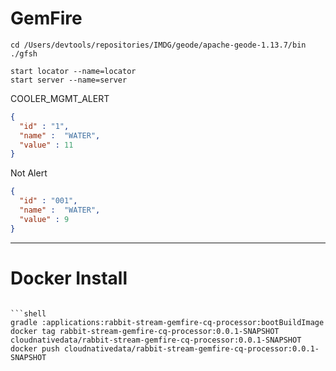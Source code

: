 
# GemFire


```shell
cd /Users/devtools/repositories/IMDG/geode/apache-geode-1.13.7/bin
./gfsh
```


```shell
start locator --name=locator
start server --name=server
```
COOLER_MGMT_ALERT

```json
{
  "id" : "1",
  "name" :  "WATER",
  "value" : 11
}
```

Not Alert
```json
{
  "id" : "001",
  "name" :  "WATER",
  "value" : 9
}
```

-----------------

# Docker Install


```shell

```shell
gradle :applications:rabbit-stream-gemfire-cq-processor:bootBuildImage
docker tag rabbit-stream-gemfire-cq-processor:0.0.1-SNAPSHOT cloudnativedata/rabbit-stream-gemfire-cq-processor:0.0.1-SNAPSHOT
docker push cloudnativedata/rabbit-stream-gemfire-cq-processor:0.0.1-SNAPSHOT
```
